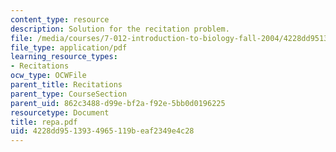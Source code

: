 ```yaml
---
content_type: resource
description: Solution for the recitation problem.
file: /media/courses/7-012-introduction-to-biology-fall-2004/4228dd9513934965119beaf2349e4c28_repa.pdf
file_type: application/pdf
learning_resource_types:
- Recitations
ocw_type: OCWFile
parent_title: Recitations
parent_type: CourseSection
parent_uid: 862c3488-d99e-bf2a-f92e-5bb0d0196225
resourcetype: Document
title: repa.pdf
uid: 4228dd95-1393-4965-119b-eaf2349e4c28
---
```

